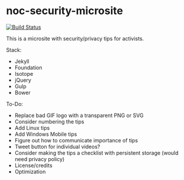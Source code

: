 # noc-security-microsite

[![Build Status](https://travis-ci.org/core77/jekyll-foundation.svg)](https://travis-ci.org/core77/jekyll-foundation)

This is a microsite with security/privacy tips for activists.

Stack:
- Jekyll
- Foundation
- Isotope
- jQuery
- Gulp
- Bower

To-Do:
- Replace bad GIF logo with a transparent PNG or SVG
- Consider numbering the tips
- Add Linux tips
- Add Windows Mobile tips
- Figure out how to communicate importance of tips
- Tweet button for individual videos?
- Consider making the tips a checklist with persistent storage (would need privacy policy)
- License/credits
- Optimization